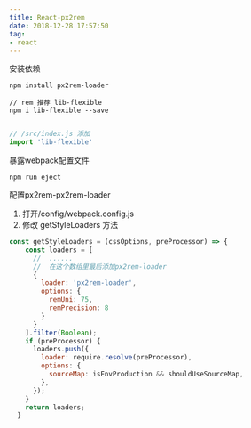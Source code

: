 ```yaml
---
title: React-px2rem
date: 2018-12-28 17:57:50
tag:
- react
---
```


安装依赖
```
npm install px2rem-loader

// rem 推荐 lib-flexible
npm i lib-flexible --save
```

```javascript

// /src/index.js 添加
import 'lib-flexible'
```
暴露webpack配置文件
```
npm run eject
```

配置px2rem-px2rem-loader
1. 打开/config/webpack.config.js
2. 修改 getStyleLoaders 方法

```javascript
const getStyleLoaders = (cssOptions, preProcessor) => {
    const loaders = [
      //  ......
      //  在这个数组里最后添加px2rem-loader
      {
        loader: 'px2rem-loader',
        options: {
          remUni: 75,
          remPrecision: 8
        }
      }
    ].filter(Boolean);
    if (preProcessor) {
      loaders.push({
        loader: require.resolve(preProcessor),
        options: {
          sourceMap: isEnvProduction && shouldUseSourceMap,
        },
      });
    }
    return loaders;
  }
```

